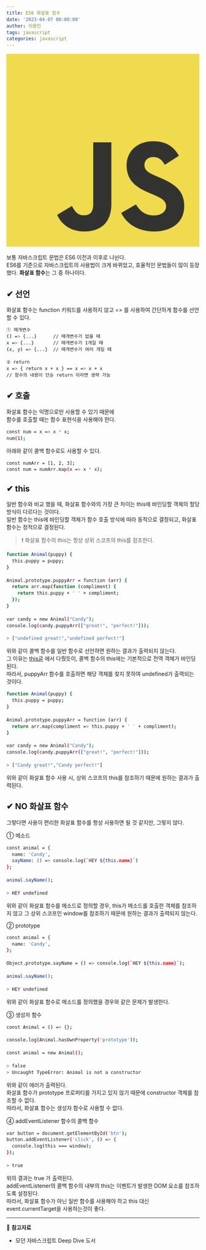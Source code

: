```yaml
---
title: ES6 화살표 함수
date: '2023-04-07 00:00:00'
author: 이용민
tags: javascript
categories: javascript
---
```


![javascript-logo.png](javascript-logo.png)

보통 자바스크립트 문법은 ES6 이전과 이후로 나뉜다.  
ES6를 기준으로 자바스크립트의 사용법이 크게 바뀌었고, 효율적인 문법들이 많이 등장했다. **화살표 함수**는 그 중 하나이다.

## ✔ 선언

화살표 함수는 function 키워드를 사용하지 않고 => 를 사용하여 간단하게 함수를 선언할 수 있다.

```bash
① 매개변수
() => {...}      // 매개변수가 없을 때
x => {...}       // 매개변수가 1개일 때
(x, y) => {...}  // 매개변수가 여러 개일 때

② return
x => { return x + x } == x => x + x
// 함수의 내용이 단순 return 이라면 생략 가능

```

## ✔ 호출

화살표 함수는 익명으로만 사용할 수 있기 때문에  
함수를 호출할 때는 함수 표현식을 사용해야 한다.

```bash
const num = x => x * x;
num(1);
```

아래와 같이 콜백 함수로도 사용할 수 있다.

```bash
const numArr = [1, 2, 3];
const num = numArr.map(x => x * x);
```

## ✔ this

일반 함수와 비교 했을 때, 화살표 함수와의 가장 큰 차이는 this에 바인딩할 객체의 할당 방식이 다르다는 것이다.  
일반 함수는 this에 바인딩할 객체가 함수 호출 방식에 따라 동적으로 결정되고, 화살표 함수는 정적으로 결정된다.

> ❗️ 화살표 함수의 this는 항상 상위 스코프의 this를 참조한다.

```bash
function Animal(puppy) {
  this.puppy = puppy;
}

Animal.prototype.puppyArr = function (arr) {
  return arr.map(function (compliment) {
    return this.puppy + ' ' + compliment;
  });
}

var candy = new Animal("Candy");
console.log(candy.puppyArr(["great!", "perfect!"]));

> ["undefined great!","undefined perfect!"]
```

위와 같이 콜백 함수를 일반 함수로 선언하면 원하는 결과가 출력되지 않는다.  
그 이유는 [this글](https://slowteady.github.io/javascript/javascript-02/) 에서 다뤘듯이, 콜백 함수의 this에는 기본적으로 전역 객체가 바인딩된다.  
따라서, puppyArr 함수를 호출하면 해당 객체를 찾지 못하여 undefined가 출력되는 것이다.

```bash
function Animal(puppy) {
  this.puppy = puppy;
}

Animal.prototype.puppyArr = function (arr) {
  return arr.map(compliment => this.puppy + ' ' + compliment);
}

var candy = new Animal("Candy");
console.log(candy.puppyArr(["great!", "perfect!"]));

> ["Candy great!","Candy perfect!"]
```

위와 같이 화살표 함수 사용 시, 상위 스코프의 this를 참조하기 때문에 원하는 결과가 출력된다.

## ✔ NO 화살표 함수

그렇다면 사용이 편리한 화살표 함수를 항상 사용하면 될 것 같지만, 그렇지 않다.

① 메소드

```bash
const animal = {
  name: 'Candy',
  sayName: () => console.log(`HEY ${this.name}`)
};

animal.sayName();

> HEY undefined
```

위와 같이 화살표 함수를 메소드로 정의할 경우, this가 메소드를 호출한 객체를 참조하지 않고 그 상위 스코프인 window를 참조하기 때문에 원하는 결과가 출력되지 않는다.

② prototype

```bash
const animal = {
  name: 'Candy',
};

Object.prototype.sayName = () => console.log(`HEY ${this.name}`);

animal.sayName();

> HEY undefined
```

위와 같이 화살표 함수로 메소드를 정의했을 경우와 같은 문제가 발생한다.

③ 생성자 함수

```bash
const Animal = () => {};

console.log(Animal.hasOwnProperty('prototype'));

const animal = new Animal();

> false
> Uncaught TypeError: Animal is not a constructor

```

위와 같이 에러가 출력된다.  
화살표 함수가 prototype 프로퍼티를 가지고 있지 않기 때문에 constructor 객체를 참조할 수 없다.  
따라서, 화살표 함수는 생성자 함수로 사용할 수 없다.

④ addEventListener 함수의 콜백 함수

```bash
var button = document.getElementById('btn');
button.addEventListener('click', () => {
  console.log(this === window);
});

> true
```

위의 결과는 true 가 출력된다.  
addEventListener의 콜백 함수의 내부의 this는 이벤트가 발생한 DOM 요소를 참조하도록 설정된다.  
따라서, 화살표 함수가 아닌 일반 함수를 사용해야 하고 this 대신 event.currentTarget을 사용하는것이 좋다.

---

📂 **참고자료**

- 모던 자바스크립트 Deep Dive 도서
